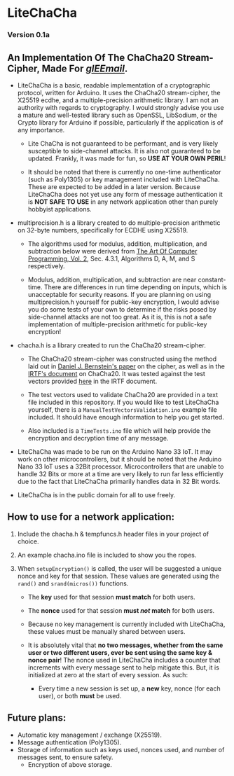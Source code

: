 # LiteChaCha

### Version 0.1a

## An Implementation Of The ChaCha20 Stream-Cipher, Made For [***glEEmail***](https://github.com/Matt-and-Gib/gleemail).

* LiteChaCha is a basic, readable implementation of a cryptographic protocol, written for Arduino. It uses the ChaCha20 stream-cipher, the X25519 ecdhe, and a multiple-precision arithmetic library. I am not an authority with regards to cryptography. I would strongly advise you use a mature and well-tested library such as OpenSSL, LibSodium, or the Crypto library for Arduino if possible, particularly if the application is of any importance.

  * Lite ChaCha is not guaranteed to be performant, and is very likely susceptible to side-channel attacks. It is also not guaranteed to be updated. Frankly, it was made for fun, so **USE AT YOUR OWN PERIL**!

  * It should be noted that there is currently no one-time authenticator (such as Poly1305) or key management included with LiteChaCha. These are expected to be added in a later version. Because LiteChaCha does not yet use any form of message authentication it is **NOT SAFE TO USE** in any network application other than purely hobbyist applications.

* multiprecision.h is a library created to do multiple-precision arithmetic on 32-byte numbers, specifically for ECDHE using X25519.

  * The algorithms used for modulus, addition, multiplication, and subtraction below were derived from [The Art Of Computer Programming, Vol. 2](https://doc.lagout.org/science/0_Computer%20Science/2_Algorithms/The%20Art%20of%20Computer%20Programming%20%28vol.%202_%20Seminumerical%20Algorithms%29%20%283rd%20ed.%29%20%5BKnuth%201997-11-14%5D.pdf), Sec. 4.3.1, Algorithms D, A, M, and S respectively.

  * Modulus, addition, multiplication, and subtraction are near constant-time. There are differences in run time depending on inputs, which is unacceptable for security reasons. If you are planning on using multiprecision.h yourself for public-key encryption, I would advise you do some tests of your own to determine if the risks posed by side-channel attacks are not too great.
  As it is, this is not a safe implementation of multiple-precision arithmetic for public-key encryption!

* chacha.h is a library created to run the ChaCha20 stream-cipher.

  * The ChaCha20 stream-cipher was constructed using the method laid out in [Daniel J. Bernstein's paper](https://cr.yp.to/chacha/chacha-20080128.pdf) on the cipher, as well as in the [IRTF's document](https://tools.ietf.org/html/rfc8439) on ChaCha20. It was tested against the test vectors provided [here](https://tools.ietf.org/html/rfc8439#appendix-A.1) in the IRTF document.

  * The test vectors used to validate ChaCha20 are provided in a text file included in this repository. If you would like to test LiteChaCha yourself, there is a `ManualTestVectorsValidation.ino` example file included. It should have enough information to help you get started.

   * Also included is a `TimeTests.ino` file which will help provide the encryption and decryption time of any message.

* LiteChaCha was made to be run on the Arduino Nano 33 IoT. It may work on other microcontrollers, but it should be noted that the Arduino Nano 33 IoT uses a 32Bit processor. Microcontrollers that are unable to handle 32 Bits or more at a time are very likely to run far less efficiently due to the fact that LiteChaCha primarily handles data in 32 Bit words.

* LiteChaCha is in the public domain for all to use freely.

## How to use for a network application:

1. Include the chacha.h & tempfuncs.h header files in your project of choice.

2. An example chacha.ino file is included to show you the ropes.

3. When `setupEncryption()` is called, the user will be suggested a unique nonce and key for that session. These values are generated using the `rand()` and `srand(micros())` functions.

   * The **key** used for that session **must match** for both users.

   * The **nonce** used for that session **must *not* match** for both users.

   * Because no key management is currently included with LiteChaCha, these values must be manually shared between users.

   * It is absolutely vital that **no two messages, whether from the same user or two different users, ever be sent using the same key & nonce pair**! The nonce used in LiteChaCha includes a counter that increments with every message sent to help mitigate this. But, it is initialized at zero at the start of every session. As such:

     * Every time a new session is set up, a **new** key, nonce (for each user), or both **must** be used.

## Future plans:

* Automatic key management / exchange (X25519).
* Message authentication (Poly1305).
* Storage of information such as keys used, nonces used, and number of messages sent, to ensure safety.
  * Encryption of above storage.